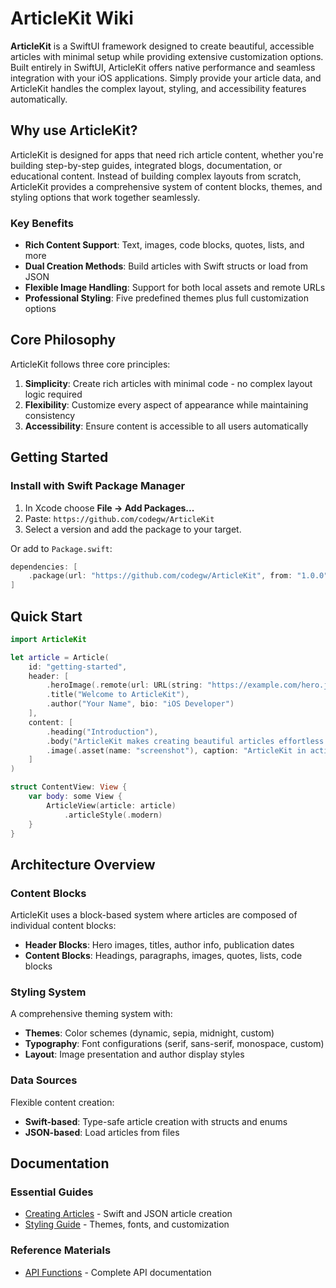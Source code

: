 # ArticleKit Wiki

**ArticleKit** is a SwiftUI framework designed to create beautiful, accessible articles with minimal setup while providing extensive customization options. Built entirely in SwiftUI, ArticleKit offers native performance and seamless integration with your iOS applications. Simply provide your article data, and ArticleKit handles the complex layout, styling, and accessibility features automatically.

## Why use ArticleKit?

ArticleKit is designed for apps that need rich article content, whether you're building step-by-step guides, integrated blogs, documentation, or educational content. Instead of building complex layouts from scratch, ArticleKit provides a comprehensive system of content blocks, themes, and styling options that work together seamlessly.

### Key Benefits

- **Rich Content Support**: Text, images, code blocks, quotes, lists, and more
- **Dual Creation Methods**: Build articles with Swift structs or load from JSON  
- **Flexible Image Handling**: Support for both local assets and remote URLs
- **Professional Styling**: Five predefined themes plus full customization options

## Core Philosophy

ArticleKit follows three core principles:

1. **Simplicity**: Create rich articles with minimal code - no complex layout logic required
2. **Flexibility**: Customize every aspect of appearance while maintaining consistency  
3. **Accessibility**: Ensure content is accessible to all users automatically

## Getting Started

### Install with Swift Package Manager
1. In Xcode choose **File → Add Packages...**
2. Paste: `https://github.com/codegw/ArticleKit`
3. Select a version and add the package to your target.

Or add to `Package.swift`:

```swift
dependencies: [
    .package(url: "https://github.com/codegw/ArticleKit", from: "1.0.0")
]
```

## Quick Start

```swift
import ArticleKit

let article = Article(
    id: "getting-started",
    header: [
        .heroImage(.remote(url: URL(string: "https://example.com/hero.jpg")!)),
        .title("Welcome to ArticleKit"),
        .author("Your Name", bio: "iOS Developer")
    ],
    content: [
        .heading("Introduction"),
        .body("ArticleKit makes creating beautiful articles effortless..."),
        .image(.asset(name: "screenshot"), caption: "ArticleKit in action")
    ]
)

struct ContentView: View {
    var body: some View {
        ArticleView(article: article)
            .articleStyle(.modern)
    }
}
```

## Architecture Overview

### Content Blocks
ArticleKit uses a block-based system where articles are composed of individual content blocks:
- **Header Blocks**: Hero images, titles, author info, publication dates
- **Content Blocks**: Headings, paragraphs, images, quotes, lists, code blocks

### Styling System  
A comprehensive theming system with:
- **Themes**: Color schemes (dynamic, sepia, midnight, custom)
- **Typography**: Font configurations (serif, sans-serif, monospace, custom)
- **Layout**: Image presentation and author display styles

### Data Sources
Flexible content creation:
- **Swift-based**: Type-safe article creation with structs and enums
- **JSON-based**: Load articles from files

## Documentation

### Essential Guides
- [Creating Articles](creating-articles.md) - Swift and JSON article creation
- [Styling Guide](styling-guide.md) - Themes, fonts, and customization

### Reference Materials  
- [API Functions](api-functions.md) - Complete API documentation
